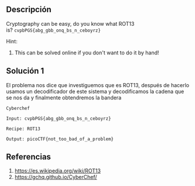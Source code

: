 ## Descripción 
Cryptography can be easy, do you know what ROT13 is? `cvpbPGS{abg_gbb_onq_bs_n_ceboyrz}`

Hint:
1. This can be solved online if you don't want to do it by hand!
## Solución 1

El problema nos dice que investiguemos que es ROT13, después de hacerlo usamos un decodificador de este sistema y decodificamos la cadena que se nos da y finalmente obtendremos la bandera 

```
Cyberchef

Input: cvpbPGS{abg_gbb_onq_bs_n_ceboyrz}

Recipe: ROT13

Output: picoCTF{not_too_bad_of_a_problem}
```

## Referencias
1. https://es.wikipedia.org/wiki/ROT13
2. https://gchq.github.io/CyberChef/